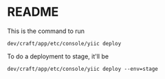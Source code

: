 README
======

This is the command to run 

```
dev/craft/app/etc/console/yiic deploy
```

To do a deployment to stage, it'll be

```
dev/craft/app/etc/console/yiic deploy --env=stage
```
